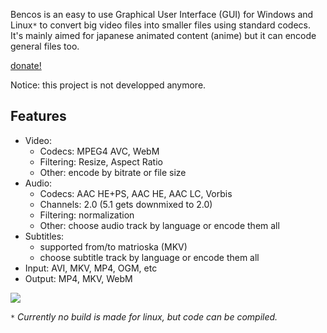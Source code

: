 Bencos is an easy to use Graphical User Interface (GUI) for Windows and Linux`*` to convert big video files into smaller files using standard codecs. It's mainly aimed for japanese animated content (anime) but it can encode general files too.

<a href='https://www.paypal.com/xclick/business=sirber@detritus.qc.ca&amp;no_shipping=1&amp;item_name=Bencos'>donate!</a>

Notice: this project is not developped anymore.

## Features ##
  * Video:
    * Codecs: MPEG4 AVC, WebM
    * Filtering: Resize, Aspect Ratio
    * Other: encode by bitrate or file size
  * Audio:
    * Codecs: AAC HE+PS, AAC HE, AAC LC, Vorbis
    * Channels: 2.0 (5.1 gets downmixed to 2.0)
    * Filtering: normalization
    * Other: choose audio track by language or encode them all
  * Subtitles:
    * supported from/to matrioska (MKV)
    * choose subtitle track by language or encode them all
  * Input: AVI, MKV, MP4, OGM, etc
  * Output: MP4, MKV, WebM

<img src='http://www.detritus.qc.ca/tmp/bencos_20101114.png'>

<code>*</code> <i>Currently no build is made for linux, but code can be compiled.</i>